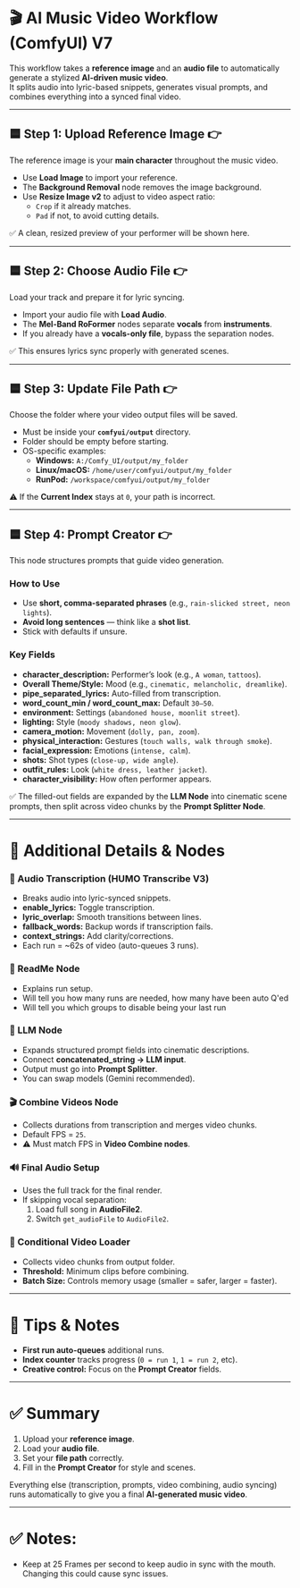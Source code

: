 # 🎬 AI Music Video Workflow (ComfyUI) V7

This workflow takes a **reference image** and an **audio file** to automatically generate a stylized **AI-driven music video**.  
It splits audio into lyric-based snippets, generates visual prompts, and combines everything into a synced final video.

---

## 🟦 Step 1: Upload Reference Image 👉
The reference image is your **main character** throughout the music video.

- Use **Load Image** to import your reference.  
- The **Background Removal** node removes the image background.  
- Use **Resize Image v2** to adjust to video aspect ratio:  
  - `Crop` if it already matches.  
  - `Pad` if not, to avoid cutting details.  

✅ A clean, resized preview of your performer will be shown here.

---

## 🟦 Step 2: Choose Audio File 👉
Load your track and prepare it for lyric syncing.

- Import your audio file with **Load Audio**.  
- The **Mel-Band RoFormer** nodes separate **vocals** from **instruments**.  
- If you already have a **vocals-only file**, bypass the separation nodes.  

✅ This ensures lyrics sync properly with generated scenes.

---

## 🟦 Step 3: Update File Path 👉
Choose the folder where your video output files will be saved.

- Must be inside your **`comfyui/output`** directory.  
- Folder should be empty before starting.  
- OS-specific examples:  
  - **Windows:** `A:/Comfy_UI/output/my_folder`  
  - **Linux/macOS:** `/home/user/comfyui/output/my_folder`  
  - **RunPod:** `/workspace/comfyui/output/my_folder`  

⚠️ If the **Current Index** stays at `0`, your path is incorrect.

---

## 🟦 Step 4: Prompt Creator 👉
This node structures prompts that guide video generation.

### How to Use
- Use **short, comma-separated phrases** (e.g., `rain-slicked street, neon lights`).  
- **Avoid long sentences** — think like a **shot list**.  
- Stick with defaults if unsure.

### Key Fields
- **character_description:** Performer’s look (e.g., `A woman`, `tattoos`).  
- **Overall Theme/Style:** Mood (e.g., `cinematic, melancholic, dreamlike`).  
- **pipe_separated_lyrics:** Auto-filled from transcription.  
- **word_count_min / word_count_max:** Default `30–50`.  
- **environment:** Settings (`abandoned house, moonlit street`).  
- **lighting:** Style (`moody shadows, neon glow`).  
- **camera_motion:** Movement (`dolly, pan, zoom`).  
- **physical_interaction:** Gestures (`touch walls, walk through smoke`).  
- **facial_expression:** Emotions (`intense, calm`).  
- **shots:** Shot types (`close-up, wide angle`).  
- **outfit_rules:** Look (`white dress, leather jacket`).  
- **character_visibility:** How often performer appears.  

✅ The filled-out fields are expanded by the **LLM Node** into cinematic scene prompts, then split across video chunks by the **Prompt Splitter Node**.

---

# 📌 Additional Details & Nodes

### 🎵 Audio Transcription (HUMO Transcribe V3)
- Breaks audio into lyric-synced snippets.  
- **enable_lyrics:** Toggle transcription.  
- **lyric_overlap:** Smooth transitions between lines.  
- **fallback_words:** Backup words if transcription fails.  
- **context_strings:** Add clarity/corrections.  
- Each run = ~62s of video (auto-queues 3 runs).  

### 📖 ReadMe Node
- Explains run setup.  
- Will tell you how many runs are needed, how many have been auto Q'ed
- Will tell you which groups to disable being your last run  

### 🤖 LLM Node
- Expands structured prompt fields into cinematic descriptions.  
- Connect **concatenated_string → LLM input**.  
- Output must go into **Prompt Splitter**.  
- You can swap models (Gemini recommended).

### 🎬 Combine Videos Node
- Collects durations from transcription and merges video chunks.  
- Default FPS = `25`.  
- ⚠️ Must match FPS in **Video Combine nodes**.

### 🔊 Final Audio Setup
- Uses the full track for the final render.  
- If skipping vocal separation:  
  1. Load full song in **AudioFile2**.  
  2. Switch `get_audioFile` to `AudioFile2`.  

### 📂 Conditional Video Loader
- Collects video chunks from output folder.  
- **Threshold:** Minimum clips before combining.  
- **Batch Size:** Controls memory usage (smaller = safer, larger = faster).  

---

# 🚀 Tips & Notes
- **First run auto-queues** additional runs.  
- **Index counter** tracks progress (`0 = run 1`, `1 = run 2`, etc).  
- **Creative control:** Focus on the **Prompt Creator** fields.  

---

# ✅ Summary
1. Upload your **reference image**.  
2. Load your **audio file**.  
3. Set your **file path** correctly.  
4. Fill in the **Prompt Creator** for style and scenes.  

Everything else (transcription, prompts, video combining, audio syncing) runs automatically to give you a final  **AI-generated music video**.

---

# ✅ Notes:
- Keep at 25 Frames per second to keep audio in sync with the mouth. Changing this could cause sync issues.
